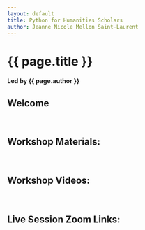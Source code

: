 ```yaml
---
layout: default
title: Python for Humanities Scholars
author: Jeanne Nicole Mellon Saint-Laurent
---
```

# {{ page.title }} 
#### Led by {{ page.author }}


## Welcome


&nbsp;    

## Workshop Materials:

&nbsp;

## Workshop Videos:
&nbsp;


## Live Session Zoom Links: